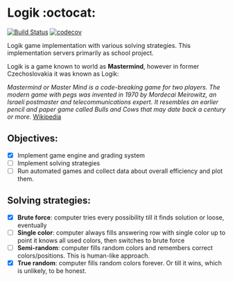 # Logik :octocat:  
[![Build Status](https://travis-ci.org/miskopo/Logik.svg?branch=master)](https://travis-ci.org/miskopo/Logik)
[![codecov](https://codecov.io/gh/miskopo/Logik/branch/master/graph/badge.svg)](https://codecov.io/gh/miskopo/Logik)



Logik game implementation with various solving strategies.
This implementation servers primarily as school project.


Logik is a game known to world as **Mastermind**, however in former Czechoslovakia it was known as Logik:

_Mastermind or Master Mind is a code-breaking game for two players. The modern game with pegs was invented in 1970 by Mordecai Meirowitz, an Israeli postmaster and telecommunications expert. It resembles an earlier pencil and paper game called Bulls and Cows that may date back a century or more._ 
[Wikipedia](https://en.wikipedia.org/wiki/Mastermind_(board_game))


## Objectives:
- [x] Implement game engine and grading system
- [ ] Implement solving strategies
- [ ] Run automated games and collect data about overall efficiency and plot them.

## Solving strategies:
- [x] **Brute force**: computer tries every possibility till it finds solution or loose, eventually
- [ ] **Single color**: computer always fills answering row with single color up to point it knows all used colors, then switches to brute force
- [ ] **Semi-random**: computer fills random colors and remembers correct colors/positions. This is human-like approach.
- [x] **True random**: computer fills random colors forever. Or till it wins, which is unlikely, to be honest.
